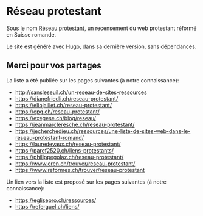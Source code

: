 # Réseau protestant

Sous le nom [Réseau protestant](https://reseau-protestant.ch/), un recensement du web protestant réformé en Suisse romande.

Le site est généré avec [Hugo](https://gohugo.io/), dans sa dernière version, sans dépendances.

## Merci pour vos partages

La liste a été publiée sur les pages suivantes (à notre connaissance):

* http://sansleseuil.ch/un-reseau-de-sites-ressources
* https://dianefriedli.ch/reseau-protestant/
* https://eliojaillet.ch/reseau-protestant/
* https://epg.ch/reseau-protestant/
* https://exegese.ch/blog/reseau/
* https://jeanmarcleresche.ch/reseau-protestant/
* https://jecherchedieu.ch/ressources/une-liste-de-sites-web-dans-le-reseau-protestant-romand/
* https://lauredevaux.ch/reseau-protestant/
* https://paref2520.ch/liens-protestants/
* https://philippegolaz.ch/reseau-protestant/
* https://www.eren.ch/trouver/reseau-protestant/
* https://www.reformes.ch/trouver/reseau-protestant


Un lien vers la liste est proposé sur les pages suivantes (à notre connaissance):

* https://eglisepro.ch/ressources/
* https://referguel.ch/liens/
